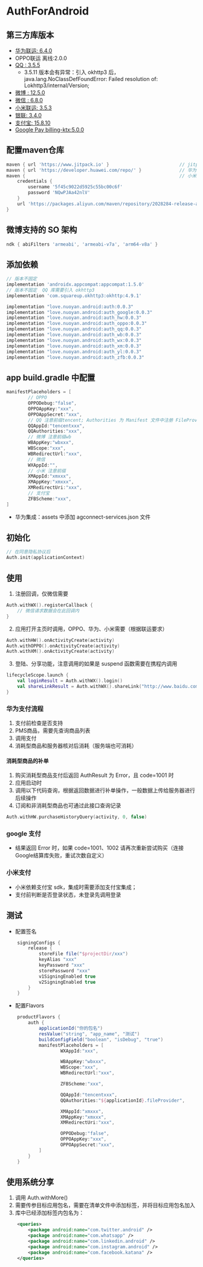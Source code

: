 # AuthForAndroid

## 第三方库版本
- [华为联运: 6.4.0](https://developer.huawei.com/consumer/cn/doc/development/HMS-Guides/iap-development-guide-v4)
- OPPO联运 离线:2.0.0
- [QQ : 3.5.5](https://wiki.open.qq.com/index.php?)
  - 3.5.11 版本会有异常：引入 okhttp3 后，java.lang.NoClassDefFoundError: Failed resolution of: Lokhttp3/internal/Version;
- [微博 : 12.5.0](https://github.com/sinaweibosdk/weibo_android_sdk)
- [微信 : 6.8.0](https://open.weixin.qq.com/cgi-bin/showdocument?action=dir_list&t=resource/res_list&verify=1&id=1417751808&token=&lang=zh_CN)
- [小米联运: 3.5.3](https://dev.mi.com/distribute/doc/details?pId=1150#6)
- [银联: 3.4.0](https://open.unionpay.com/tjweb/doc/mchnt/list?productId=3)
- [支付宝: 15.8.10](https://docs.open.alipay.com/204/105296/)
- [Google Pay billing-ktx:5.0.0](https://developer.android.com/google/play/billing/integrate#fetch)

## 配置maven仓库
```groovy
maven { url 'https://www.jitpack.io' }                          // jitpack仓库
maven { url 'https://developer.huawei.com/repo/' }              // 华为仓库
maven {                                                         // 小米仓库
    credentials {
        username '5f45c9022d5925c55bc00c6f'
        password 'NQwPJAa42nlV'
    }
    url 'https://packages.aliyun.com/maven/repository/2028284-release-awMPKn/'
}
```

## 微博支持的 SO 架构
```groovy
ndk { abiFilters 'armeabi', 'armeabi-v7a', 'arm64-v8a' }
```

## 添加依赖
```groovy
// 版本不固定
implementation 'androidx.appcompat:appcompat:1.5.0'
// 版本不固定  QQ 库需要引入 okhttp3
implementation 'com.squareup.okhttp3:okhttp:4.9.1'

implementation "love.nuoyan.android:auth:0.0.3"
implementation "love.nuoyan.android:auth_google:0.0.3"
implementation "love.nuoyan.android:auth_hw:0.0.3"
implementation "love.nuoyan.android:auth_oppo:0.0.3"
implementation "love.nuoyan.android:auth_qq:0.0.3"
implementation "love.nuoyan.android:auth_wb:0.0.3"
implementation "love.nuoyan.android:auth_wx:0.0.3"
implementation "love.nuoyan.android:auth_xm:0.0.3"
implementation "love.nuoyan.android:auth_yl:0.0.3"
implementation "love.nuoyan.android:auth_zfb:0.0.3"
```

## app build.gradle 中配置
```groovy
manifestPlaceholders = [
        // OPPO
        OPPODebug:"false",
        OPPOAppKey:"xxx",
        OPPOAppSecret:"xxx",
        // QQ 注意前缀tencent; Authorities 为 Manifest 文件中注册 FileProvider 时设置的 authorities 属性值
        QQAppId:"tencentxxx",
        QQAuthorities:"xxx",
        // 微博 注意前缀wb
        WBAppKey:"wbxxx",
        WBScope:"xxx",
        WBRedirectUrl:"xxx",
        // 微信
        WXAppId:"",
        // 小米 注意前缀
        XMAppId:"xmxxx",
        XMAppKey:"xmxxx",
        XMRedirectUri:"xxx",
        // 支付宝
        ZFBScheme:"xxx",
]
```
- 华为集成：assets 中添加 agconnect-services.json 文件

## 初始化
```kotlin
// 在同意隐私协议后
Auth.init(applicationContext)
```

## 使用
1. 注册回调，仅微信需要
```kotlin
Auth.withWX().registerCallback {
    // 微信请求数据会在此回调内
}
```
2. 应用打开主页时调用，OPPO、华为、小米需要（根据联运要求）
```kotlin
Auth.withHW().onActivityCreate(activity)
Auth.withOPPO().onActivityCreate(activity)
Auth.withXM().onActivityCreate(activity)
```

3. 登陆、分享功能，注意调用的如果是 suspend 函数需要在携程内调用
```kotlin
lifecycleScope.launch {
    val loginResult = Auth.withWX().login()
    val shareLinkResult = Auth.withWX().shareLink("http://www.baidu.com")
}
```

### 华为支付流程
1. 支付前检查是否支持
2. PMS商品，需要先查询商品列表
3. 调用支付
4. 消耗型商品和服务器核对后消耗（服务端也可消耗）

#### 消耗型商品的补单
1. 购买消耗型商品支付后返回 AuthResult 为 Error，且 code=1001 时
2. 应用启动时
3. 调用以下代码查询，根据返回数据进行补单操作，一般数据上传给服务器进行后续操作
4. 订阅和非消耗型商品也可通过此接口查询记录

```kotlin
Auth.withHW.purchaseHistoryQuery(activity, 0, false)
```

### google 支付
- 结果返回 Error 时，如果 code=1001、1002 请再次重新尝试购买（连接Google结算库失败，重试次数自定义）

### 小米支付
- 小米依赖支付宝 sdk，集成时需要添加支付宝集成；
- 支付前判断是否登录状态，未登录先调用登录

## 测试
- 配置签名
```groovy
    signingConfigs {
        release {
            storeFile file("$projectDir/xxx")
            keyAlias "xxx"
            keyPassword "xxx"
            storePassword "xxx"
            v1SigningEnabled true
            v2SigningEnabled true
        }
    }
```
- 配置Flavors
```groovy
    productFlavors {
        auth {
            applicationId("你的包名")
            resValue("string", "app_name", "测试")
            buildConfigField("boolean", "isDebug", "true")
            manifestPlaceholders = [
                    WXAppId:"xxx",

                    WBAppKey:"wbxxx",
                    WBScope:"xxx",
                    WBRedirectUrl:"xxx",

                    ZFBScheme:"xxx",

                    QQAppId:"tencentxxx",
                    QQAuthorities:"${applicationId}.fileProvider",

                    XMAppId:"xmxxx",
                    XMAppKey:"xmxxx",
                    XMRedirectUri:"xxx",

                    OPPODebug:"false",
                    OPPOAppKey:"xxx",
                    OPPOAppSecret:"xxx",
            ]
        }
    }
```

## 使用系统分享
1. 调用 Auth.withMore()
2. 需要传参目标应用包名，需要在清单文件中添加<queries>标签，并将目标应用包名加入
3. 库中已经添加<queries>标签内包名为：
```xml
    <queries>
        <package android:name="com.twitter.android" />
        <package android:name="com.whatsapp" />
        <package android:name="com.linkedin.android" />
        <package android:name="com.instagram.android" />
        <package android:name="com.facebook.katana" />
    </queries>
```